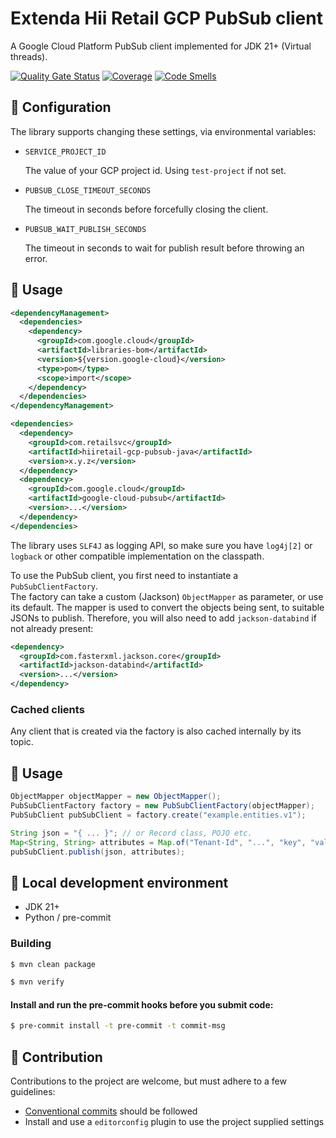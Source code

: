 # Extenda Hii Retail GCP PubSub client
A Google Cloud Platform PubSub client implemented for JDK 21+ (Virtual threads).

[![Quality Gate Status](https://sonarcloud.io/api/project_badges/measure?project=extenda_hiiretail-gcp-pubsub-java&metric=alert_status&token=d1b671c86cbc7b6fb028d64c66e94f4bd97ea80f)](https://sonarcloud.io/dashboard?id=extenda_hiiretail-gcp-pubsub-java)
[![Coverage](https://sonarcloud.io/api/project_badges/measure?project=extenda_hiiretail-gcp-pubsub-java&metric=coverage&token=d1b671c86cbc7b6fb028d64c66e94f4bd97ea80f)](https://sonarcloud.io/dashboard?id=extenda_hiiretail-gcp-pubsub-java)
[![Code Smells](https://sonarcloud.io/api/project_badges/measure?project=extenda_hiiretail-gcp-pubsub-java&metric=code_smells&token=d1b671c86cbc7b6fb028d64c66e94f4bd97ea80f)](https://sonarcloud.io/dashboard?id=extenda_hiiretail-gcp-pubsub-java)



## :nut_and_bolt: Configuration

The library supports changing these settings, via environmental variables:

* `SERVICE_PROJECT_ID`

  The value of your GCP project id. Using `test-project` if not set.

* `PUBSUB_CLOSE_TIMEOUT_SECONDS`

  The timeout in seconds before forcefully closing the client.

* `PUBSUB_WAIT_PUBLISH_SECONDS`

  The timeout in seconds to wait for publish result before throwing an error.

## :notebook_with_decorative_cover: Usage

```xml
<dependencyManagement>
  <dependencies>
    <dependency>
      <groupId>com.google.cloud</groupId>
      <artifactId>libraries-bom</artifactId>
      <version>${version.google-cloud}</version>
      <type>pom</type>
      <scope>import</scope>
    </dependency>
  </dependencies>
</dependencyManagement>

<dependencies>
  <dependency>
    <groupId>com.retailsvc</groupId>
    <artifactId>hiiretail-gcp-pubsub-java</artifactId>
    <version>x.y.z</version>
  </dependency>
  <dependency>
    <groupId>com.google.cloud</groupId>
    <artifactId>google-cloud-pubsub</artifactId>
    <version>...</version>
  </dependency>
</dependencies>
```

The library uses `SLF4J` as logging API, so make sure you have `log4j[2]` or `logback` or other
compatible implementation on the classpath.

To use the PubSub client, you first need to instantiate a `PubSubClientFactory`.\
The factory can take a custom (Jackson) `ObjectMapper` as parameter, or use its default.
The mapper is used to convert the objects being sent, to suitable JSONs to publish.
Therefore, you will also need to add `jackson-databind` if not already present:

```xml
<dependency>
  <groupId>com.fasterxml.jackson.core</groupId>
  <artifactId>jackson-databind</artifactId>
  <version>...</version>
</dependency>
```

### Cached clients

Any client that is created via the factory is also cached internally by its topic.

## :scroll: Usage

```java
ObjectMapper objectMapper = new ObjectMapper();
PubSubClientFactory factory = new PubSubClientFactory(objectMapper);
PubSubClient pubSubClient = factory.create("example.entities.v1");

String json = "{ ... }"; // or Record class, POJO etc.
Map<String, String> attributes = Map.of("Tenant-Id", "...", "key", "value");
pubSubClient.publish(json, attributes);
```

## :wrench: Local development environment

* JDK 21+
* Python / pre-commit

### Building

```bash
$ mvn clean package
```

```bash
$ mvn verify
```

#### Install and run the pre-commit hooks before you submit code:

```bash
$ pre-commit install -t pre-commit -t commit-msg
```

## :information_desk_person: Contribution

Contributions to the project are welcome, but must adhere to a few guidelines:

 * [Conventional commits](https://www.conventionalcommits.org/en/v1.0.0/) should be followed
 * Install and use a `editorconfig` plugin to use the project supplied settings


